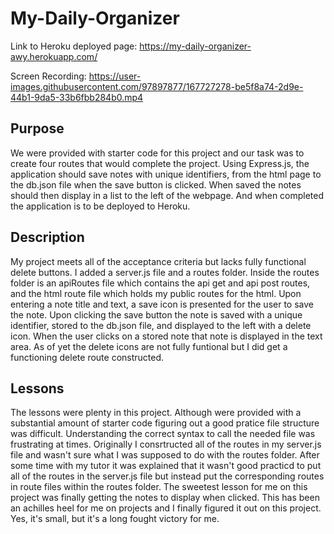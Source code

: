 # My-Daily-Organizer
Link to Heroku deployed page: https://my-daily-organizer-awy.herokuapp.com/

Screen Recording: https://user-images.githubusercontent.com/97897877/167727278-be5f8a74-2d9e-44b1-9da5-33b6fbb284b0.mp4
## Purpose
We were provided with starter code for this project and our task was to create four routes that would complete the project. Using Express.js, the application should save notes with unique identifiers, from the html page to the db.json file when the save button is clicked. When saved the notes should then display in a list to the left of the webpage. And when completed the application is to be deployed to Heroku. 
## Description
My project meets all of the acceptance criteria but lacks fully functional delete buttons. I added a server.js file and a routes folder. Inside the routes folder is an apiRoutes file which contains the api get and api post routes, and the html route file which holds my public routes for the html. Upon entering a note title and text, a save icon is presented for the user to save the note. Upon clicking the save button the note is saved with a unique identifier, stored to the db.json file, and displayed to the left with a delete icon. When the user clicks on a stored note that note is displayed in the text area. As of yet the delete icons are not fully funtional but I did get a functioning delete route constructed.
## Lessons
The lessons were plenty in this project. Although were provided with a substantial amount of starter code figuring out a good pratice file structure was difficult. Understanding the correct syntax to call the needed file was frustrating at times. Originally I consrtructed all of the routes in my server.js file and wasn't sure what I was supposed to do with the routes folder. After some time with my tutor it was explained that it wasn't good practicd to put all of the routes in the server.js file but instead put the corresponding routes in route files within the routes folder. The sweetest lesson for me on this project was finally getting the notes to display when clicked. This has been an achilles heel for me on projects and I finally figured it out on this project. Yes, it's small, but it's a long fought victory for me. 
